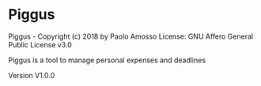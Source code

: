 # Piggus
Piggus - Copyright (c) 2018 by Paolo Amosso
License: GNU Affero General Public License v3.0

Piggus is a tool to manage personal expenses and deadlines

Version V1.0.0